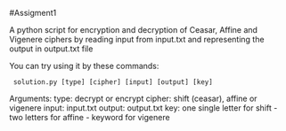 #Assigment1

A python script for encryption and decryption of Ceasar, Affine and Vigenere ciphers by reading input from input.txt and representing the output in output.txt file

You can try using it by these commands: 

     solution.py [type] [cipher] [input] [output] [key]


   Arguments: 
             type: decrypt or encrypt 
             cipher: shift (ceasar), affine or vigenere 
             input: input.txt 
             output: output.txt 
             key: one single letter for shift - two letters for affine - keyword for vigenere
